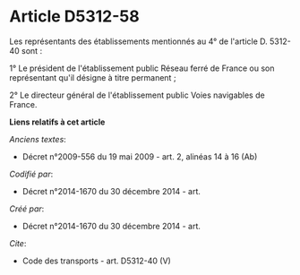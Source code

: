# Article D5312-58

Les représentants des établissements mentionnés au 4° de l'article D. 5312-40 sont : 

1° Le président de l'établissement public Réseau ferré de France ou son représentant qu'il désigne à titre permanent ; 

2° Le directeur général de l'établissement public Voies navigables de France.

**Liens relatifs à cet article**

_Anciens textes_:

  - Décret n°2009-556 du 19 mai 2009 - art. 2, alinéas 14 à 16 (Ab)

_Codifié par_:

  - Décret n°2014-1670 du 30 décembre 2014 - art.

_Créé par_:

  - Décret n°2014-1670 du 30 décembre 2014 - art.

_Cite_:

  - Code des transports - art. D5312-40 (V)
